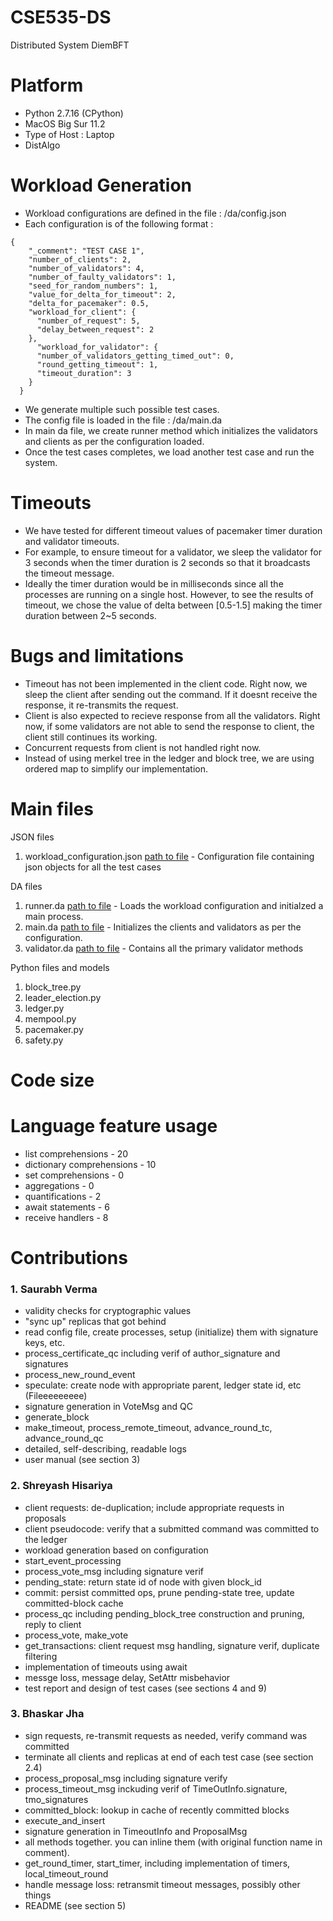# CSE535-DS
Distributed System DiemBFT

# Platform
- Python 2.7.16 (CPython)
- MacOS Big Sur 11.2
- Type of Host : Laptop
- DistAlgo 

# Workload Generation
- Workload configurations are defined in the file : /da/config.json
- Each configuration is of the following format : 
```
{
    "_comment": "TEST CASE 1",
    "number_of_clients": 2,
    "number_of_validators": 4,
    "number_of_faulty_validators": 1,
    "seed_for_random_numbers": 1,
    "value_for_delta_for_timeout": 2,
    "delta_for_pacemaker": 0.5,
    "workload_for_client": {
      "number_of_request": 5,
      "delay_between_request": 2
    },
      "workload_for_validator": {
      "number_of_validators_getting_timed_out": 0,
      "round_getting_timeout": 1,
      "timeout_duration": 3
    }
  }
```
- We generate multiple such possible test cases.
- The config file is loaded in the file : /da/main.da
- In main da file, we create runner method which initializes the validators and clients as per the configuration loaded.
- Once the test cases completes, we load another test case and run the system.

# Timeouts
- We have tested for different timeout values of pacemaker timer duration and validator timeouts.
- For example, to ensure timeout for a validator, we sleep the validator for 3 seconds when the timer duration is 2 seconds so that it broadcasts the timeout message.
- Ideally the timer duration would be in milliseconds since all the processes are running on a single host. However, to see the results of timeout, we chose the value of delta between [0.5-1.5] making the timer duration between 2~5 seconds.


# Bugs and limitations
- Timeout has not been implemented in the client code. Right now, we sleep the client after sending out the command. If it doesnt receive the response, it re-transmits the request.
- Client is also expected to recieve response from all the validators. Right now, if some validators are not able to send the response to client, the client still continues its working.
- Concurrent requests from client is not handled right now.
- Instead of using merkel tree in the ledger and block tree, we are using ordered map to simplify our implementation. 

# Main files

JSON files
1. workload_configuration.json [path to file](https://github.com/shreyash-hisariya/CSE535-DS/blob/main/da/validator.da) - Configuration file containing json objects for all the test cases

DA files
1. runner.da [path to file](https://github.com/shreyash-hisariya/CSE535-DS/blob/main/da/validator.da) - Loads the workload configuration and initialzed a main process.
2. main.da [path to file](https://github.com/shreyash-hisariya/CSE535-DS/blob/main/da/validator.da) - Initializes the clients and validators as per the configuration.
3. validator.da [path to file](https://github.com/shreyash-hisariya/CSE535-DS/blob/main/da/validator.da) - Contains all the primary validator methods

Python files and models
1. block_tree.py
2. leader_election.py
3. ledger.py
4. mempool.py
5. pacemaker.py
6. safety.py

# Code size

# Language feature usage
- list comprehensions - 20
- dictionary comprehensions - 10
- set comprehensions - 0 
- aggregations - 0
- quantifications - 2 
- await statements - 6
- receive handlers - 8

# Contributions
### 1.  Saurabh Verma
- validity checks for cryptographic values
- "sync up" replicas that got behind
- read config file, create processes, setup (initialize) them with signature keys, etc.
- process_certificate_qc including verif of author_signature and signatures
- process_new_round_event
- speculate: create node with appropriate parent, ledger state id, etc   (Fileeeeeeeee)
- signature generation in VoteMsg and QC
- generate_block
- make_timeout, process_remote_timeout, advance_round_tc, advance_round_qc
- detailed, self-describing, readable logs
- user manual (see section 3)


### 2.  Shreyash Hisariya
- client requests: de-duplication; include appropriate requests in proposals
- client pseudocode: verify that a submitted command was committed to the ledger
- workload generation based on configuration
- start_event_processing
- process_vote_msg including signature verif
- pending_state: return state id of node with given block_id
- commit: persist committed ops, prune pending-state tree, update committed-block cache
- process_qc including pending_block_tree construction and pruning, reply to client
- process_vote, make_vote 
- get_transactions: client request msg handling, signature verif, duplicate filtering
- implementation of timeouts using await
- messge loss, message delay, SetAttr misbehavior
- test report and design of test cases (see sections 4 and 9)

### 3.  Bhaskar Jha
- sign requests, re-transmit requests as needed, verify command was committed
- terminate all clients and replicas at end of each test case (see section 2.4)
- process_proposal_msg including signature verify
- process_timeout_msg inckuding verif of TimeOutInfo.signature, tmo_signatures
- committed_block: lookup in cache of recently committed blocks
- execute_and_insert
- signature generation in TimeoutInfo and ProposalMsg
- all methods together. you can inline them (with original function name in comment).
- get_round_timer, start_timer, including implementation of timers, local_timeout_round
- handle message loss: retransmit timeout messages, possibly other things
- README (see section 5)
       
